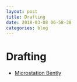 ```yaml
---
layout: post
title: Drafting
date: 2018-03-08 06-58-38
categories: blog
---
```


# Drafting

- [Microstation Bently](https://www.bentley.com/en/products/brands/microstation)
